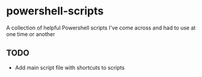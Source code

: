 # powershell-scripts
A collection of helpful Powershell scripts I've come across and had to use at one time or another

## TODO
- Add main script file with shortcuts to scripts
